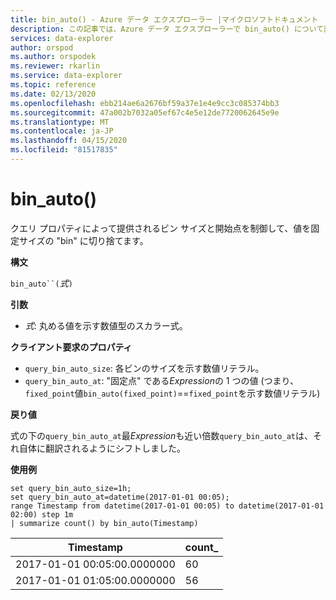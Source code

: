 ```yaml
---
title: bin_auto() - Azure データ エクスプローラー |マイクロソフトドキュメント
description: この記事では、Azure データ エクスプローラーで bin_auto() について説明します。
services: data-explorer
author: orspod
ms.author: orspodek
ms.reviewer: rkarlin
ms.service: data-explorer
ms.topic: reference
ms.date: 02/13/2020
ms.openlocfilehash: ebb214ae6a2676bf59a37e1e4e9cc3c085374bb3
ms.sourcegitcommit: 47a002b7032a05ef67c4e5e12de7720062645e9e
ms.translationtype: MT
ms.contentlocale: ja-JP
ms.lasthandoff: 04/15/2020
ms.locfileid: "81517835"
---
```

# <a name="bin_auto"></a>bin_auto()

クエリ プロパティによって提供されるビン サイズと開始点を制御して、値を固定サイズの "bin" に切り捨てます。

**構文**

`bin_auto``(`*式*`)`

**引数**

* *式*: 丸める値を示す数値型のスカラー式。

**クライアント要求のプロパティ**

* `query_bin_auto_size`: 各ビンのサイズを示す数値リテラル。
* `query_bin_auto_at`: "固定点" である*Expression*の 1 つの値 (つまり、`fixed_point`値`bin_auto(fixed_point)`==`fixed_point`を示す数値リテラル)

**戻り値**

式の下の`query_bin_auto_at`最*Expression*も近い倍数`query_bin_auto_at`は、それ自体に翻訳されるようにシフトしました。

**使用例**

```kusto
set query_bin_auto_size=1h;
set query_bin_auto_at=datetime(2017-01-01 00:05);
range Timestamp from datetime(2017-01-01 00:05) to datetime(2017-01-01 02:00) step 1m
| summarize count() by bin_auto(Timestamp)
```

|Timestamp                    | count_|
|-----------------------------|-------|
|2017-01-01 00:05:00.0000000  | 60    |
|2017-01-01 01:05:00.0000000  | 56    |